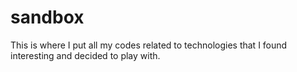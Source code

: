 # sandbox

This is where I put all my codes related to technologies that I found
interesting and decided to play with.
